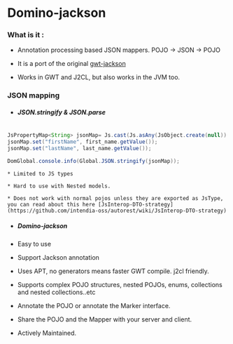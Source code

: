 # Domino-jackson

### What is it :
- Annotation processing based JSON mappers. POJO -> JSON -> POJO

- It is a port of the original [gwt-jackson](https://github.com/nmorel/gwt-jackson)

- Works in GWT and J2CL, but also works in the JVM too.

### JSON mapping

- ##### JSON.stringify & JSON.parse
```java

JsPropertyMap<String> jsonMap= Js.cast(Js.asAny(JsObject.create(null)).asPropertyMap());
jsonMap.set("firstName", first_name.getValue());
jsonMap.set("lastName", last_name.getValue());

DomGlobal.console.info(Global.JSON.stringify(jsonMap));

```
    * Limited to JS types
 
    * Hard to use with Nested models.

    * Does not work with normal pojos unless they are exported as JsType, you can read about this here [JsInterop-DTO-strategy](https://github.com/intendia-oss/autorest/wiki/JsInterop-DTO-strategy)


-  ##### Domino-jackson

- Easy to use

- Support Jackson annotation

- Uses APT, no generators means faster GWT compile. j2cl friendly.

- Supports complex POJO structures, nested POJOs, enums, collections and nested collections..etc

- Annotate the POJO or annotate the Marker interface.

- Share the POJO and the Mapper with your server and client.

- Actively Maintained.
